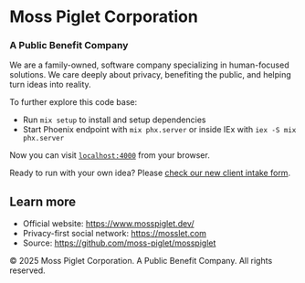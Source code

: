 # Moss Piglet Corporation

### A Public Benefit Company

We are a family-owned, software company specializing in human-focused solutions. We care deeply about privacy, benefiting the public, and helping turn ideas into reality.

To further explore this code base:

  * Run `mix setup` to install and setup dependencies
  * Start Phoenix endpoint with `mix phx.server` or inside IEx with `iex -S mix phx.server`

Now you can visit [`localhost:4000`](http://localhost:4000) from your browser.

Ready to run with your own idea? Please [check our new client intake form](https://www.mosspiglet.dev/new-inquiry).

## Learn more

  * Official website: https://www.mosspiglet.dev/
  * Privacy-first social network: https://mosslet.com
  * Source: https://github.com/moss-piglet/mosspiglet

:copyright: 2025 Moss Piglet Corporation. A Public Benefit Company. All rights reserved.